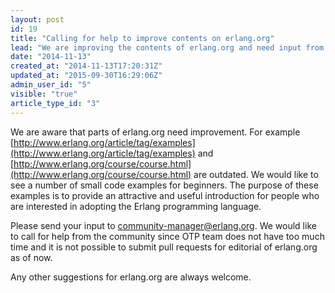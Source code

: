 ```yaml
---
layout: post
id: 19
title: "Calling for help to improve contents on erlang.org"
lead: "We are improving the contents of erlang.org and need input from the community. This is your chance to get your Erlang code examples published. "
date: "2014-11-13"
created_at: "2014-11-13T17:20:31Z"
updated_at: "2015-09-30T16:29:06Z"
admin_user_id: "5"
visible: "true"
article_type_id: "3"
---
```


 We are aware that parts of erlang.org need improvement. For example [http://www.erlang.org/article/tag/examples](http://www.erlang.org/article/tag/examples) and [http://www.erlang.org/course/course.html](http://www.erlang.org/course/course.html) are outdated. We would like to see a number of small code examples for beginners. The purpose of these examples is to provide an attractive and useful introduction for people who are interested in adopting the Erlang programming language. 

 Please send your input to [community-manager@erlang.org](mailto:community-manager@erlang.org). We would like to call for help from the community since OTP team does not have too much time and it is not possible to submit pull requests for editorial of erlang.org as of now. 

 Any other suggestions for erlang.org are always welcome.
